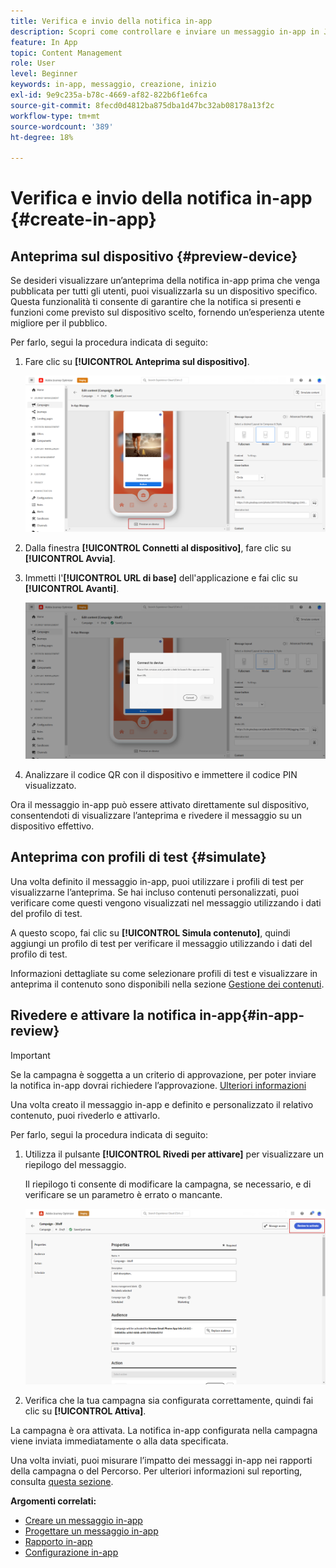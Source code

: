```yaml
---
title: Verifica e invio della notifica in-app
description: Scopri come controllare e inviare un messaggio in-app in Journey Optimizer
feature: In App
topic: Content Management
role: User
level: Beginner
keywords: in-app, messaggio, creazione, inizio
exl-id: 9e9c235a-b78c-4669-af82-822b6f1e6fca
source-git-commit: 8fecd0d4812ba875dba1d47bc32ab08178a13f2c
workflow-type: tm+mt
source-wordcount: '389'
ht-degree: 18%

---
```


# Verifica e invio della notifica in-app {#create-in-app}

## Anteprima sul dispositivo {#preview-device}

Se desideri visualizzare un’anteprima della notifica in-app prima che venga pubblicata per tutti gli utenti, puoi visualizzarla su un dispositivo specifico. Questa funzionalità ti consente di garantire che la notifica si presenti e funzioni come previsto sul dispositivo scelto, fornendo un’esperienza utente migliore per il pubblico.

Per farlo, segui la procedura indicata di seguito:

1. Fare clic su **[!UICONTROL Anteprima sul dispositivo]**.

   ![](assets/in_app_create_6.png)

1. Dalla finestra **[!UICONTROL Connetti al dispositivo]**, fare clic su **[!UICONTROL Avvia]**.

1. Immetti l&#39;**[!UICONTROL URL di base]** dell&#39;applicazione e fai clic su **[!UICONTROL Avanti]**.

   ![](assets/in_app_create_7.png)

1. Analizzare il codice QR con il dispositivo e immettere il codice PIN visualizzato.

Ora il messaggio in-app può essere attivato direttamente sul dispositivo, consentendoti di visualizzare l’anteprima e rivedere il messaggio su un dispositivo effettivo.

## Anteprima con profili di test {#simulate}

Una volta definito il messaggio in-app, puoi utilizzare i profili di test per visualizzarne l’anteprima. Se hai incluso contenuti personalizzati, puoi verificare come questi vengono visualizzati nel messaggio utilizzando i dati del profilo di test.

A questo scopo, fai clic su **[!UICONTROL Simula contenuto]**, quindi aggiungi un profilo di test per verificare il messaggio utilizzando i dati del profilo di test.

Informazioni dettagliate su come selezionare profili di test e visualizzare in anteprima il contenuto sono disponibili nella sezione [Gestione dei contenuti](../content-management/preview-test.md).

## Rivedere e attivare la notifica in-app{#in-app-review}

>[!IMPORTANT]
>
> Se la campagna è soggetta a un criterio di approvazione, per poter inviare la notifica in-app dovrai richiedere l’approvazione. [Ulteriori informazioni](../test-approve/gs-approval.md)

Una volta creato il messaggio in-app e definito e personalizzato il relativo contenuto, puoi rivederlo e attivarlo.

Per farlo, segui la procedura indicata di seguito:

1. Utilizza il pulsante **[!UICONTROL Rivedi per attivare]** per visualizzare un riepilogo del messaggio.

   Il riepilogo ti consente di modificare la campagna, se necessario, e di verificare se un parametro è errato o mancante.

   ![](assets/in_app_create_5.png)

1. Verifica che la tua campagna sia configurata correttamente, quindi fai clic su **[!UICONTROL Attiva]**.

La campagna è ora attivata. La notifica in-app configurata nella campagna viene inviata immediatamente o alla data specificata.

Una volta inviati, puoi misurare l’impatto dei messaggi in-app nei rapporti della campagna o del Percorso. Per ulteriori informazioni sul reporting, consulta [questa sezione](../reports/campaign-global-report-cja-inapp.md).

**Argomenti correlati:**

* [Creare un messaggio in-app](create-in-app.md)
* [Progettare un messaggio in-app](design-in-app.md)
* [Rapporto in-app](../reports/campaign-global-report-cja-inapp.md)
* [Configurazione in-app](inapp-configuration.md)
